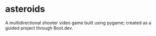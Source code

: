 # asteroids
A multidirectional shooter video game built using pygame; created as a guided project through Boot.dev.
